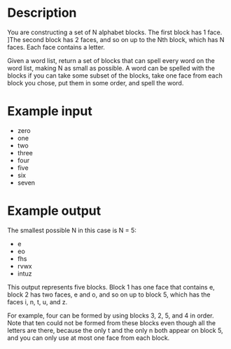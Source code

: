 # Description
You are constructing a set of N alphabet blocks.
The first block has 1 face.
]The second block has 2 faces, and so on up to the Nth block, which has N faces.
Each face contains a letter.

Given a word list, return a set of blocks that can spell every word on the word list,
making N as small as possible. A word can be spelled with the blocks if you can take
some subset of the blocks, take one face from each block you chose, put them in some
order, and spell the word.

# Example input
- zero
- one
- two
- three
- four
- five
- six
- seven

# Example output
The smallest possible N in this case is N = 5:

- e
- eo
- fhs
- rvwx
- intuz

This output represents five blocks. Block 1 has one face that contains e,
block 2 has two faces, e and o, and so on up to block 5, which has the faces
i, n, t, u, and z.

For example, four can be formed by using blocks 3, 2, 5, and 4 in order.
Note that ten could not be formed from these blocks even though all the letters are
there, because the only t and the only n both appear on block 5, and you can only use
at most one face from each block.
